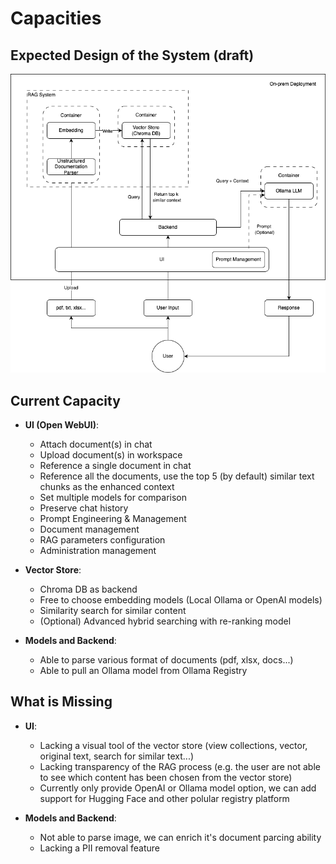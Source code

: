 
# Capacities

## Expected Design of the System (draft)
![System Design](./system_design.png)
## Current Capacity

- **UI (Open WebUI)**:
  - Attach document(s) in chat
  - Upload document(s) in workspace
  - Reference a single document in chat
  - Reference all the documents, use the top 5 (by default) similar text chunks as the enhanced context
  - Set multiple models for comparison
  - Preserve chat history
  - Prompt Engineering & Management
  - Document management
  - RAG parameters configuration
  - Administration management



- **Vector Store**:
  - Chroma DB as backend
  - Free to choose embedding models (Local Ollama or OpenAI models)
  - Similarity search for similar content
  - (Optional) Advanced hybrid searching with re-ranking model

- **Models and Backend**:
  - Able to parse various format of documents (pdf, xlsx, docs...) 
  - Able to pull an Ollama model from Ollama Registry

## What is Missing

- **UI**:
  - Lacking a visual tool of the vector store (view collections, vector, original text, search for similar text...)
  - Lacking transparency of the RAG process (e.g. the user are not able to see which content has been chosen from the vector store)
  - Currently only provide OpenAI or Ollama model option, we can add support for Hugging Face and other polular registry platform

- **Models and Backend**:
  - Not able to parse image, we can enrich it's document parcing ability
  - Lacking a PII removal feature